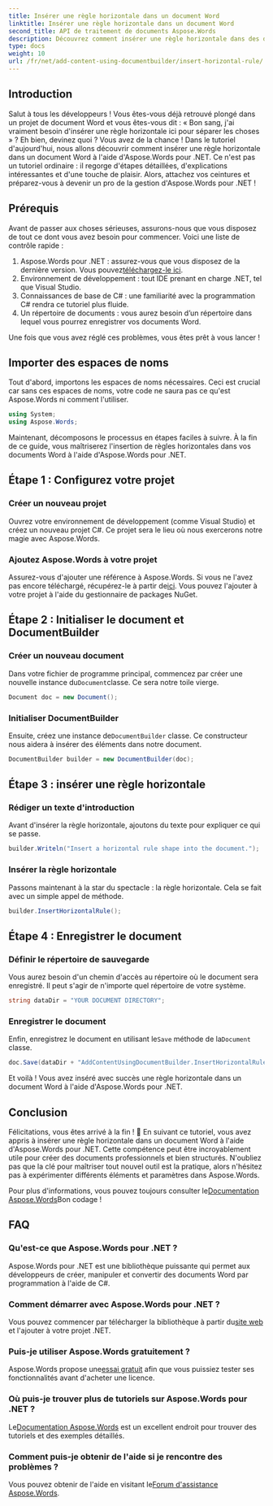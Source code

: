 ```yaml
---
title: Insérer une règle horizontale dans un document Word
linktitle: Insérer une règle horizontale dans un document Word
second_title: API de traitement de documents Aspose.Words
description: Découvrez comment insérer une règle horizontale dans des documents Word à l'aide d'Aspose.Words pour .NET grâce à notre guide détaillé étape par étape. Idéal pour les développeurs C#.
type: docs
weight: 10
url: /fr/net/add-content-using-documentbuilder/insert-horizontal-rule/
---
```

## Introduction

Salut à tous les développeurs ! Vous êtes-vous déjà retrouvé plongé dans un projet de document Word et vous êtes-vous dit : « Bon sang, j'ai vraiment besoin d'insérer une règle horizontale ici pour séparer les choses » ? Eh bien, devinez quoi ? Vous avez de la chance ! Dans le tutoriel d'aujourd'hui, nous allons découvrir comment insérer une règle horizontale dans un document Word à l'aide d'Aspose.Words pour .NET. Ce n'est pas un tutoriel ordinaire : il regorge d'étapes détaillées, d'explications intéressantes et d'une touche de plaisir. Alors, attachez vos ceintures et préparez-vous à devenir un pro de la gestion d'Aspose.Words pour .NET !

## Prérequis

Avant de passer aux choses sérieuses, assurons-nous que vous disposez de tout ce dont vous avez besoin pour commencer. Voici une liste de contrôle rapide :

1.  Aspose.Words pour .NET : assurez-vous que vous disposez de la dernière version. Vous pouvez[téléchargez-le ici](https://releases.aspose.com/words/net/).
2. Environnement de développement : tout IDE prenant en charge .NET, tel que Visual Studio.
3. Connaissances de base de C# : une familiarité avec la programmation C# rendra ce tutoriel plus fluide.
4. Un répertoire de documents : vous aurez besoin d’un répertoire dans lequel vous pourrez enregistrer vos documents Word.

Une fois que vous avez réglé ces problèmes, vous êtes prêt à vous lancer !

## Importer des espaces de noms

Tout d'abord, importons les espaces de noms nécessaires. Ceci est crucial car sans ces espaces de noms, votre code ne saura pas ce qu'est Aspose.Words ni comment l'utiliser.

```csharp
using System;
using Aspose.Words;
```

Maintenant, décomposons le processus en étapes faciles à suivre. À la fin de ce guide, vous maîtriserez l'insertion de règles horizontales dans vos documents Word à l'aide d'Aspose.Words pour .NET.

## Étape 1 : Configurez votre projet

### Créer un nouveau projet

Ouvrez votre environnement de développement (comme Visual Studio) et créez un nouveau projet C#. Ce projet sera le lieu où nous exercerons notre magie avec Aspose.Words.

### Ajoutez Aspose.Words à votre projet

 Assurez-vous d'ajouter une référence à Aspose.Words. Si vous ne l'avez pas encore téléchargé, récupérez-le à partir de[ici](https://releases.aspose.com/words/net/). Vous pouvez l'ajouter à votre projet à l'aide du gestionnaire de packages NuGet.

## Étape 2 : Initialiser le document et DocumentBuilder

### Créer un nouveau document

 Dans votre fichier de programme principal, commencez par créer une nouvelle instance du`Document`classe. Ce sera notre toile vierge.

```csharp
Document doc = new Document();
```

### Initialiser DocumentBuilder

 Ensuite, créez une instance de`DocumentBuilder` classe. Ce constructeur nous aidera à insérer des éléments dans notre document.

```csharp
DocumentBuilder builder = new DocumentBuilder(doc);
```

## Étape 3 : insérer une règle horizontale

### Rédiger un texte d'introduction

Avant d'insérer la règle horizontale, ajoutons du texte pour expliquer ce qui se passe.

```csharp
builder.Writeln("Insert a horizontal rule shape into the document.");
```

### Insérer la règle horizontale

Passons maintenant à la star du spectacle : la règle horizontale. Cela se fait avec un simple appel de méthode.

```csharp
builder.InsertHorizontalRule();
```

## Étape 4 : Enregistrer le document

### Définir le répertoire de sauvegarde

Vous aurez besoin d'un chemin d'accès au répertoire où le document sera enregistré. Il peut s'agir de n'importe quel répertoire de votre système.

```csharp
string dataDir = "YOUR DOCUMENT DIRECTORY";
```

### Enregistrer le document

 Enfin, enregistrez le document en utilisant le`Save` méthode de la`Document` classe.

```csharp
doc.Save(dataDir + "AddContentUsingDocumentBuilder.InsertHorizontalRule.docx");
```

Et voilà ! Vous avez inséré avec succès une règle horizontale dans un document Word à l'aide d'Aspose.Words pour .NET.

## Conclusion

Félicitations, vous êtes arrivé à la fin ! 🎉 En suivant ce tutoriel, vous avez appris à insérer une règle horizontale dans un document Word à l'aide d'Aspose.Words pour .NET. Cette compétence peut être incroyablement utile pour créer des documents professionnels et bien structurés. N'oubliez pas que la clé pour maîtriser tout nouvel outil est la pratique, alors n'hésitez pas à expérimenter différents éléments et paramètres dans Aspose.Words.

 Pour plus d'informations, vous pouvez toujours consulter le[Documentation Aspose.Words](https://reference.aspose.com/words/net/)Bon codage !

## FAQ

### Qu'est-ce que Aspose.Words pour .NET ?

Aspose.Words pour .NET est une bibliothèque puissante qui permet aux développeurs de créer, manipuler et convertir des documents Word par programmation à l'aide de C#.

### Comment démarrer avec Aspose.Words pour .NET ?

 Vous pouvez commencer par télécharger la bibliothèque à partir du[site web](https://releases.aspose.com/words/net/) et l'ajouter à votre projet .NET.

### Puis-je utiliser Aspose.Words gratuitement ?

 Aspose.Words propose une[essai gratuit](https://releases.aspose.com/) afin que vous puissiez tester ses fonctionnalités avant d'acheter une licence.

### Où puis-je trouver plus de tutoriels sur Aspose.Words pour .NET ?

Le[Documentation Aspose.Words](https://reference.aspose.com/words/net/) est un excellent endroit pour trouver des tutoriels et des exemples détaillés.

### Comment puis-je obtenir de l'aide si je rencontre des problèmes ?

Vous pouvez obtenir de l'aide en visitant le[Forum d'assistance Aspose.Words](https://forum.aspose.com/c/words/8).